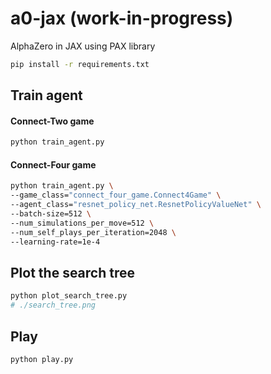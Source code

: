 # a0-jax (work-in-progress)
AlphaZero in JAX using PAX library

```sh
pip install -r requirements.txt
```


## Train agent

#### Connect-Two game


```sh
python train_agent.py
```


#### Connect-Four game

```sh
python train_agent.py \
--game_class="connect_four_game.Connect4Game" \
--agent_class="resnet_policy_net.ResnetPolicyValueNet" \
--batch-size=512 \
--num_simulations_per_move=512 \
--num_self_plays_per_iteration=2048 \
--learning-rate=1e-4
```

## Plot the search tree

```sh
python plot_search_tree.py 
# ./search_tree.png
```

## Play

```sh
python play.py
```